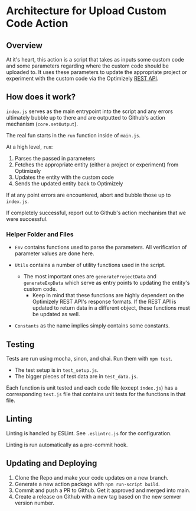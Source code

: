 # Architecture for Upload Custom Code Action

## Overview
At it's heart, this action is a script that takes as inputs some
custom code and some parameters regarding where the custom code
should be uploaded to. It uses these parameters to update the
appropriate project or experiment with the custom code via the
Optimizely [REST API](https://docs.developers.optimizely.com/web/docs/rest-api-introduction).

## How does it work?
`index.js` serves as the main entrypoint into the script and any
errors ultimately bubble up to there and are outputted to Github's
action mechanism (`core.setOutput`).

The real fun starts in the `run` function inside of `main.js`.

At a high level, `run`:
1. Parses the passed in parameters
2. Fetches the appropriate entity (either a project or experiment) from Optimizely
3. Updates the entity with the custom code
4. Sends the updated entity back to Optimizely

If at any point errors are encountered, abort and bubble those up to `index.js`.

If completely successful, report out to Github's action mechanism 
that we were successful.

### Helper Folder and Files
* `Env` contains functions used to parse the parameters. All
verification of parameter values are done here.

* `Utils` contains a number of utility functions used in the script.
  * The most important ones are `generateProjectData` and `generateExpData`
  which serve as entry points to updating the entity's custom code.
    * Keep in mind that these functions are highly dependent on the
    Optimizely REST API's response formats. If the REST API is updated
    to return data in a different object, these functions must be
    updated as well.
    
* `Constants` as the name implies simply contains some constants.

## Testing
Tests are run using mocha, sinon, and chai. Run them with `npm test`.
* The test setup is in `test_setup.js`.
* The bigger pieces of test data are in `test_data.js`.

Each function is unit tested and each code file (except `index.js`)
has a corresponding `test.js` file that contains unit tests for the 
functions in that file.

## Linting
Linting is handled by ESLint. See `.eslintrc.js` for the configuration.

Linting is run automatically as a pre-commit hook.

## Updating and Deploying
1. Clone the Repo and make your code updates on a new branch.
2. Generate a new action package with `npm run-script build`.
3. Commit and push a PR to Github. Get it approved and merged
into main. 
4. Create a release on Github with a new tag based on the new
semver version number.
  